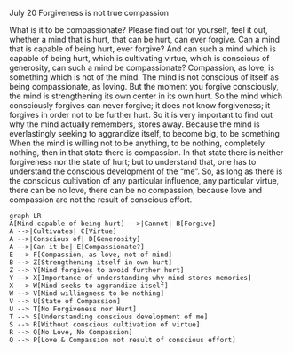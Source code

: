 July 20
Forgiveness is not true compassion

What is it to be compassionate? Please find out for yourself, feel it out, whether a mind that is hurt, that can be hurt, can ever forgive. Can a mind that is capable of being hurt, ever forgive? And can such a mind which is capable of being hurt, which is cultivating virtue, which is conscious of generosity, can such a mind be compassionate? Compassion, as love, is something which is not of the mind. The mind is not conscious of itself as being compassionate, as loving. But the moment you forgive consciously, the mind is strengthening its own center in its own hurt. So the mind which consciously forgives can never forgive; it does not know forgiveness; it forgives in order not to be further hurt.
So it is very important to find out why the mind actually remembers, stores away. Because the mind is everlastingly seeking to aggrandize itself, to become big, to be something When the mind is willing not to be anything, to be nothing, completely nothing, then in that state there is compassion. In that state there is neither forgiveness nor the state of hurt; but to understand that, one has to understand the conscious development of the “me”.
So, as long as there is the conscious cultivation of any particular influence, any particular virtue, there can be no love, there can be no compassion, because love and compassion are not the result of conscious effort.

```mermaid
graph LR
A[Mind capable of being hurt] -->|Cannot| B[Forgive]
A -->|Cultivates| C[Virtue]
A -->|Conscious of| D[Generosity]
A -->|Can it be| E[Compassionate?]
E --> F[Compassion, as love, not of mind]
B --> Z[Strengthening itself in own hurt]
Z --> Y[Mind forgives to avoid further hurt]
Y --> X[Importance of understanding why mind stores memories]
X --> W[Mind seeks to aggrandize itself]
W --> V[Mind willingness to be nothing]
V --> U[State of Compassion]
U --> T[No Forgiveness nor Hurt]
T --> S[Understanding conscious development of me]
S --> R[Without conscious cultivation of virtue]
R --> Q[No Love, No Compassion]
Q --> P[Love & Compassion not result of conscious effort]
```